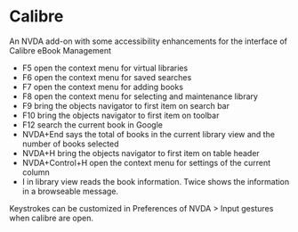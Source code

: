 # Calibre
An NVDA add-on with some accessibility enhancements for the interface of Calibre eBook Management

* F5 open the context menu for virtual libraries
* F6 open the context menu for saved searches
* F7 open the context menu for adding books
* F8 open the context menu for selecting   and maintenance library
* F9 bring the objects navigator to first item on search bar
* F10 bring the objects navigator to first item on  toolbar
* F12 search the current book in Google
* NVDA+End says the total of books in the current library view and the number of books selected
* NVDA+H bring the objects navigator to first item on table header
* NVDA+Control+H open the context menu for settings of the current column
* I in library view reads the book information. Twice shows the information in a browseable message. 
 
Keystrokes can be customized in  Preferences  of NVDA > Input gestures when calibre are open.

